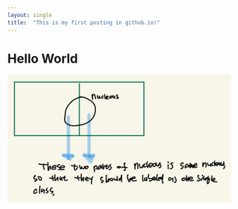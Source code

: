 ```yaml
---
layout: single
title:  "This is my first posting in github.io!"
---
```


# Hello World

![Note-2](../images/2022-05-07-first/Note-2.jpg)


